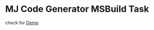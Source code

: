 # MJ Code Generator MSBuild Task #

check for [Demo](https://github.com/runerback/mj.codegenerator)

